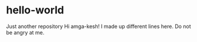 # hello-world
Just another repository
Hi amga-kesh!
I made up different lines here. Do not be angry at me.
